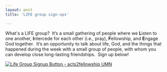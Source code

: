 ```yaml
---
layout: post
title: 'LIFE group sign-ups'

---
```


What's a LIFE group?  It’s a small gathering of people where we **L**isten to one another, **I**ntercede for each other (i.e., pray), **F**ellowship, and **E**ngage God together.  It’s an opportunity to talk about life, God, and the things that happened during the week with a small group of people, with whom you can develop close long-lasting friendships.  Sign up below!

[![Life Group Signup Button - acts2fellowship UMN](http://www.acts2fellowship.org/minnesota/wp-content/uploads/2010/09/life_group_signup_btn.gif)](https://spreadsheets1.google.com/viewform?hl=en&amp;formkey=dDBnU0VBTUp2WXQ0czJhUjJEWkMwYWc6MQ#gid=0)
